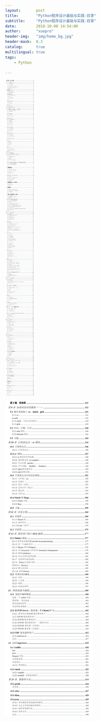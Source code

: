 ```yaml
---
layout:       post
title:        "Python程序设计基础与实践-目录"
subtitle:     "Python程序设计基础与实践-目录"
date:         2018-10-08 14:54:00
author:       "xuepro"
header-img:   "img/home_bg.jpg"
header-mask:  0.3
catalog:      true
multilingual: true
tags:
    - Python
    
---    
```



![](book_imgs/Python_book1.png)

![](book_imgs/Python_book2.png)

